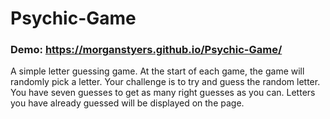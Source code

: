 # Psychic-Game
### Demo: https://morganstyers.github.io/Psychic-Game/

A simple letter guessing game. At the start of each game, the game will randomly pick a letter. Your challenge is to try and guess the random letter. You have seven guesses to get as many right guesses as you can. Letters you have already guessed will be displayed on the page.


